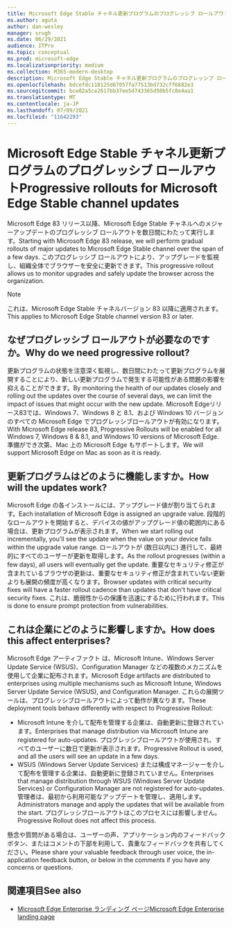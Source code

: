 ```yaml
---
title: Microsoft Edge Stable チャネル更新プログラムのプログレッシブ ロールアウト
ms.author: aguta
author: dan-wesley
manager: srugh
ms.date: 06/29/2021
audience: ITPro
ms.topic: conceptual
ms.prod: microsoft-edge
ms.localizationpriority: medium
ms.collection: M365-modern-desktop
description: Microsoft Edge Stable チャネル更新プログラムのプログレッシブ ロールアウト
ms.openlocfilehash: bdcefdc118125d67057fa77513bd732cff6882e3
ms.sourcegitcommit: bce02a5ce2617bb37ee5d743365d50b5fc8e4aa1
ms.translationtype: MT
ms.contentlocale: ja-JP
ms.lasthandoff: 07/09/2021
ms.locfileid: "11642293"
---
```

# <a name="progressive-rollouts-for-microsoft-edge-stable-channel-updates"></a><span data-ttu-id="ef461-103">Microsoft Edge Stable チャネル更新プログラムのプログレッシブ ロールアウト</span><span class="sxs-lookup"><span data-stu-id="ef461-103">Progressive rollouts for Microsoft Edge Stable channel updates</span></span>

<span data-ttu-id="ef461-104">Microsoft Edge 83 リリース以降、Microsoft Edge Stable チャネルへのメジャーアップデートのプログレッシブ ロールアウトを数日間にわたって実行します。</span><span class="sxs-lookup"><span data-stu-id="ef461-104">Starting with Microsoft Edge 83 release, we will perform gradual rollouts of major updates to Microsoft Edge Stable channel over the span of a few days.</span></span> <span data-ttu-id="ef461-105">このプログレッシブ ロールアウトにより、アップグレードを監視し、組織全体でブラウザーを安全に更新できます。</span><span class="sxs-lookup"><span data-stu-id="ef461-105">This progressive rollout allows us to monitor upgrades and safely update the browser across the organization.</span></span>

> [!NOTE]
> <span data-ttu-id="ef461-106">これは、Microsoft Edge Stable チャネルバージョン 83 以降に適用されます。</span><span class="sxs-lookup"><span data-stu-id="ef461-106">This applies to Microsoft Edge Stable channel version 83 or later.</span></span>

## <a name="why-do-we-need-progressive-rollout"></a><span data-ttu-id="ef461-107">なぜプログレッシブ ロールアウトが必要なのですか。</span><span class="sxs-lookup"><span data-stu-id="ef461-107">Why do we need progressive rollout?</span></span>

<span data-ttu-id="ef461-108">更新プログラムの状態を注意深く監視し、数日間にわたって更新プログラムを展開することにより、新しい更新プログラムで発生する可能性がある問題の影響を抑えることができます。</span><span class="sxs-lookup"><span data-stu-id="ef461-108">By monitoring the health of our updates closely and rolling out the updates over the course of several days, we can limit the impact of issues that might occur with the new update.</span></span> <span data-ttu-id="ef461-109">Microsoft Edgeリリース83では、Windows 7、Windows 8 と 8.1、および Windows 10 バージョンのすべての Microsoft Edge でプログレッシブロールアウトが有効になります。</span><span class="sxs-lookup"><span data-stu-id="ef461-109">With Microsoft Edge release 83, Progressive Rollouts will be enabled for all Windows 7, Windows 8 & 8.1, and Windows 10 versions of Microsoft Edge.</span></span> <span data-ttu-id="ef461-110">準備ができ次第、Mac 上の Microsoft Edge もサポートします。</span><span class="sxs-lookup"><span data-stu-id="ef461-110">We will support Microsoft Edge on Mac as soon as it is ready.</span></span>

## <a name="how-will-the-updates-work"></a><span data-ttu-id="ef461-111">更新プログラムはどのように機能しますか。</span><span class="sxs-lookup"><span data-stu-id="ef461-111">How will the updates work?</span></span>

<span data-ttu-id="ef461-112">Microsoft Edge の各インストールには、アップグレード値が割り当てられます。</span><span class="sxs-lookup"><span data-stu-id="ef461-112">Each installation of Microsoft Edge is assigned an upgrade value.</span></span> <span data-ttu-id="ef461-113">段階的なロールアウトを開始すると、デバイスの値がアップグレード値の範囲内にある場合は、更新プログラムが表示されます。</span><span class="sxs-lookup"><span data-stu-id="ef461-113">When we start rolling out incrementally, you'll see the update when the value on your device falls within the upgrade value range.</span></span> <span data-ttu-id="ef461-114">ロールアウトが (数日以内に) 進行して、最終的にすべてのユーザーが更新を取得します。</span><span class="sxs-lookup"><span data-stu-id="ef461-114">As the rollout progresses (within a few days), all users will eventually get the update.</span></span> <span data-ttu-id="ef461-115">重要なセキュリティ修正が含まれているブラウザの更新は、重要なセキュリティ修正が含まれていない更新よりも展開の頻度が高くなります。</span><span class="sxs-lookup"><span data-stu-id="ef461-115">Browser updates with critical security fixes will have a faster rollout cadence than updates that don't have critical security fixes.</span></span> <span data-ttu-id="ef461-116">これは、脆弱性からの保護を迅速にするために行われます。</span><span class="sxs-lookup"><span data-stu-id="ef461-116">This is done to ensure prompt protection from vulnerabilities.</span></span>

## <a name="how-does-this-affect-enterprises"></a><span data-ttu-id="ef461-117">これは企業にどのように影響しますか。</span><span class="sxs-lookup"><span data-stu-id="ef461-117">How does this affect enterprises?</span></span>

<span data-ttu-id="ef461-118">Microsoft Edge アーティファクト は、Microsoft Intune、Windows Server Update Service (WSUS)、Configuration Manager などの複数のメカニズムを使用して企業に配布されます。</span><span class="sxs-lookup"><span data-stu-id="ef461-118">Microsoft Edge artifacts are distributed to enterprises using multiple mechanisms such as Microsoft Intune, Windows Server Update Service (WSUS), and Configuration Manager.</span></span> <span data-ttu-id="ef461-119">これらの展開ツールは、プログレッシブロールアウトによって動作が異なります。</span><span class="sxs-lookup"><span data-stu-id="ef461-119">These deployment tools behave differently with respect to Progressive Rollout:</span></span>

- <span data-ttu-id="ef461-120">Microsoft Intune を介して配布を管理する企業は、自動更新に登録されています。</span><span class="sxs-lookup"><span data-stu-id="ef461-120">Enterprises that manage distribution via Microsoft Intune are registered for auto-updates.</span></span> <span data-ttu-id="ef461-121">プログレッシブロールアウトが使用され、すべてのユーザーに数日で更新が表示されます。</span><span class="sxs-lookup"><span data-stu-id="ef461-121">Progressive Rollout is used, and all the users will see an update in a few days.</span></span>
- <span data-ttu-id="ef461-122">WSUS (Windows Server Update Services) または構成マネージャーを介して配布を管理する企業は、自動更新に登録されていません。</span><span class="sxs-lookup"><span data-stu-id="ef461-122">Enterprises that manage distribution through WSUS (Windows Server Update Services) or Configuration Manager are not registered for auto-updates.</span></span> <span data-ttu-id="ef461-123">管理者は、最初から利用可能なアップデートを管理し、適用します。</span><span class="sxs-lookup"><span data-stu-id="ef461-123">Administrators manage and apply the updates that will be available from the start.</span></span> <span data-ttu-id="ef461-124">プログレッシブロールアウトはこのプロセスには影響しません。</span><span class="sxs-lookup"><span data-stu-id="ef461-124">Progressive Rollout does not affect this process.</span></span>

<span data-ttu-id="ef461-125">懸念や質問がある場合は、ユーザーの声、アプリケーション内のフィードバックボタン、またはコメントの下部を利用して、貴重なフィードバックを共有してください。</span><span class="sxs-lookup"><span data-stu-id="ef461-125">Please share your valuable feedback through user voice, the in-application feedback button, or below in the comments if you have any concerns or questions.</span></span>

## <a name="see-also"></a><span data-ttu-id="ef461-126">関連項目</span><span class="sxs-lookup"><span data-stu-id="ef461-126">See also</span></span>

- [<span data-ttu-id="ef461-127">Microsoft Edge Enterprise ランディング ページ</span><span class="sxs-lookup"><span data-stu-id="ef461-127">Microsoft Edge Enterprise landing page</span></span>](https://aka.ms/EdgeEnterprise)
